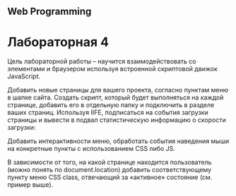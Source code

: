 ## Web Programming
# Лабораторная 4

Цель лабораторной работы – научится взаимодействовать со элементами и браузером используя встроенной скриптовой движок JavaScript.

Добавить новые страницы для вашего проекта, согласно пунктам меню в шапке сайта.
Создать скрипт, который будет выполняться на каждой странице, добавить его в отдельную папку и подключить в разделе <head> ваших страниц.
Используя IIFE, подписаться на события загрузки страницы и вывести в подвал 	статистическую информацию о скорости загрузки:




Добавить интерактивности меню, обработать события наведения мыши на конкретные пункты с использованием CSS либо JS.




В зависимости от того, на какой странице находится пользователь (можно понять по document.location) добавить соответствующему пункту меню CSS class, отвечающий за «активное» состояние (см. пример выше).
